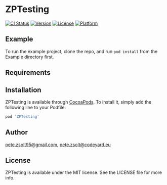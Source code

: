 # ZPTesting

[![CI Status](https://img.shields.io/travis/pete.zsolt95@gmail.com/ZPTesting.svg?style=flat)](https://travis-ci.org/pete.zsolt95@gmail.com/ZPTesting)
[![Version](https://img.shields.io/cocoapods/v/ZPTesting.svg?style=flat)](https://cocoapods.org/pods/ZPTesting)
[![License](https://img.shields.io/cocoapods/l/ZPTesting.svg?style=flat)](https://cocoapods.org/pods/ZPTesting)
[![Platform](https://img.shields.io/cocoapods/p/ZPTesting.svg?style=flat)](https://cocoapods.org/pods/ZPTesting)

## Example

To run the example project, clone the repo, and run `pod install` from the Example directory first.

## Requirements

## Installation

ZPTesting is available through [CocoaPods](https://cocoapods.org). To install
it, simply add the following line to your Podfile:

```ruby
pod 'ZPTesting'
```

## Author

pete.zsolt95@gmail.com, pete.zsolt@codeyard.eu

## License

ZPTesting is available under the MIT license. See the LICENSE file for more info.
